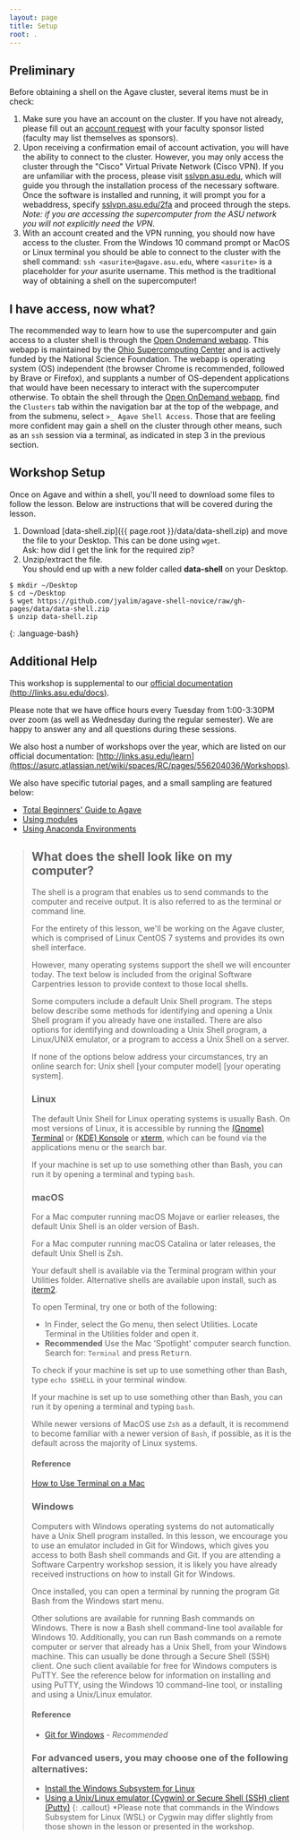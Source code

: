 ```yaml
---
layout: page
title: Setup
root: .
---
```


## Preliminary 
Before obtaining a shell on the Agave cluster, several items must be
in check:

1. Make sure you have an account on the cluster. If you have not
   already, please fill out an [account request](https://cores.research.asu.edu/research-computing/get-started/create-an-account)
   with your faculty sponsor listed (faculty may list themselves as
   sponsors).
2. Upon receiving a confirmation email of account activation, you will
   have the ability to connect to the cluster. However, you may only
   access the cluster through the "Cisco" Virtual Private Network (Cisco
   VPN). If you are unfamiliar with the process, please visit
   [sslvpn.asu.edu](https://sslvpn.asu.edu), which will guide you
   through the installation process of the necessary software. Once the
   software is installed and running, it will prompt you for a
   webaddress, specify [sslvpn.asu.edu/2fa](sslvpn.asu.edu/2fa) and
   proceed through the steps. *Note: if you are accessing the
   supercomputer from the ASU network you will not explicitly need the
   VPN*.
3. With an account created and the VPN running, you should now have
   access to the cluster. From the Windows 10 command prompt or MacOS or
   Linux terminal you should be able to connect to the cluster with
   the shell command: `ssh <asurite>@agave.asu.edu`, where `<asurite>`
   is a placeholder for *your* asurite username. This method is the
   traditional way of obtaining a shell on the supercomputer!

## I have access, now what?

The recommended way to learn how to use the supercomputer and gain
access to a cluster shell is through the [Open Ondemand
webapp](https://login.rc.asu.edu). This webapp is maintained by the
[Ohio Supercomputing Center](https://openondemand.org/) and is actively
funded by the National Science Foundation. The webapp is operating
system (OS) independent (the browser Chrome is recommended, followed by
Brave or Firefox), and supplants a number of OS-dependent applications
that would have been necessary to interact with the supercomputer
otherwise. To obtain the shell through the [Open OnDemand
webapp](https://login.rc.asu.edu), find the `Clusters` tab within the
navigation bar at the top of the webpage, and from the submenu, select
`>_ Agave Shell Access`.
Those that are feeling more confident may gain a shell on the
cluster through other means, such as an `ssh` session via a terminal, as
indicated in step 3 in the previous section.

## Workshop Setup

Once on Agave and within a shell, you'll need to download some files to
follow the lesson.  Below are instructions that will be covered during
the lesson.

1. Download [data-shell.zip]({{ page.root }}/data/data-shell.zip) and move the file to your Desktop. This can be done using `wget`.  
   Ask: how did I get the link for the required zip?
2. Unzip/extract the file.   
   You should end up with a new folder called **data-shell** on your
   Desktop.

~~~
$ mkdir ~/Desktop  
$ cd ~/Desktop  
$ wget https://github.com/jyalim/agave-shell-novice/raw/gh-pages/data/data-shell.zip    
$ unzip data-shell.zip   
~~~
{: .language-bash}

## Additional Help

This workshop is supplemental to our [official documentation
(http://links.asu.edu/docs)](https://asurc.atlassian.net/wiki/spaces/RC/overview). 

Please note that we have office hours every Tuesday from 1:00-3:30PM
over zoom (as well as Wednesday during the regular semester). We are
happy to answer any and all questions during these sessions.

We also host a number of workshops over the year, which are listed on
our official documentation: [http://links.asu.edu/learn](https://asurc.atlassian.net/wiki/spaces/RC/pages/556204036/Workshops).

We also have specific tutorial pages, and a small sampling are featured
below:

* [Total Beginners' Guide to Agave](https://asurc.atlassian.net/wiki/spaces/RC/pages/238420015/Total+beginners+guide+to+Agave)
* [Using modules](https://asurc.atlassian.net/wiki/spaces/RC/pages/45875213/Software+Modules) 
* [Using Anaconda Environments](https://asurc.atlassian.net/wiki/spaces/RC/pages/125829137/Using+anaconda+environments)

> ## What does the shell look like on my computer?
> The shell is a program that enables us to send commands to the
> computer and receive output. It is also referred to as the terminal or
> command line.
>
> For the entirety of this lesson, we'll be working on the Agave
> cluster, which is comprised of Linux CentOS 7 systems and provides its
> own shell interface. 
> 
> However, many operating systems support the shell we will encounter
> today. The text below is included from the original Software
> Carpentries lesson to provide context to those local shells.
>
> Some computers include a default Unix Shell program.  The steps below
> describe some methods for identifying and opening a Unix Shell program
> if you already have one installed.  There are also options for
> identifying and downloading a Unix Shell program, a Linux/UNIX
> emulator, or a program to access a Unix Shell on a server.
>
> If none of the options below address your circumstances, try an online
> search for: Unix shell [your computer model] [your operating system].
>
> ### Linux
> The default Unix Shell for Linux operating systems is usually Bash.
> On most versions of Linux, it is accessible by running the [(Gnome)
> Terminal](https://help.gnome.org/users/gnome-terminal/stable/) or
> [(KDE) Konsole](https://konsole.kde.org/) or
> [xterm](https://en.wikipedia.org/wiki/Xterm), which can be found via
> the applications menu or the search bar.
>
> If your machine is set up to use something other than Bash, you can run it by opening a terminal and typing `bash`.
>
> ### macOS
> For a Mac computer running macOS Mojave or earlier releases, the
> default Unix Shell is an older version of Bash.  
> 
> For a Mac computer running macOS Catalina or later releases, the
> default Unix Shell is Zsh.  
> 
> Your default shell is available via the Terminal program within your
> Utilities folder. Alternative shells are available upon install, such
> as [iterm2](https://www.iterm2.com/).
>
> To open Terminal, try one or both of the following:
> * In Finder, select the Go menu, then select Utilities. Locate
>   Terminal in the Utilities folder and open it.
> * **Recommended** Use the Mac 'Spotlight' computer search function.
>   Search for: `Terminal` and press <kbd>Return</kbd>.
>
> To check if your machine is set up to use something other than Bash,
> type `echo $SHELL` in your terminal window.
>
> If your machine is set up to use something other than Bash, you can
> run it by opening a terminal and typing `bash`.
>
> While newer versions of MacOS use `Zsh` as a default, it is recommend
> to become familiar with a newer version of `Bash`, if possible, as it
> is the default across the majority of Linux systems.
>
> #### Reference
> [How to Use Terminal on a Mac](http://www.macworld.co.uk/feature/mac-software/how-use-terminal-on-mac-3608274/)
>
> ### Windows
> Computers with Windows operating systems do not automatically have a
> Unix Shell program installed.  In this lesson, we encourage you to use
> an emulator included in Git for Windows, which gives you access to
> both Bash shell commands and Git.  If you are attending a Software
> Carpentry workshop session, it is likely you have already received
> instructions on how to install Git for Windows.
>
> Once installed, you can open a terminal by running the program Git
> Bash from the Windows start menu.
>
> Other solutions are available for running Bash commands on Windows.
> There is now a Bash shell command-line tool available for Windows 10.
> Additionally, you can run Bash commands on a remote computer or server
> that already has a Unix Shell, from your Windows machine.  This can
> usually be done through a Secure Shell (SSH) client.  One such client
> available for free for Windows computers is PuTTY.  See the reference
> below for information on installing and using PuTTY, using the Windows
> 10 command-line tool, or installing and using a Unix/Linux emulator.
>
> #### Reference
> * [Git for Windows](https://git-for-windows.github.io/) - *Recommended*
>
> ### For advanced users, you may choose one of the following alternatives:
> * [Install the Windows Subsystem for Linux](https://docs.microsoft.com/en-us/windows/wsl/install-win10)
> * [Using a Unix/Linux emulator (Cygwin) or Secure Shell (SSH) client (Putty)](http://faculty.smu.edu/reynolds/unixtut/windows.html)
{: .callout}
>   *Please note that commands in the Windows Subsystem for Linux (WSL) or Cygwin may differ slightly from those shown in the lesson or presented in the workshop.
